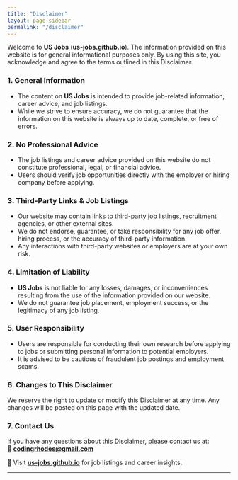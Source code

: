 ```yaml
---
title: "Disclaimer"
layout: page-sidebar
permalink: "/disclaimer"
---
```


Welcome to **US Jobs** (**us-jobs.github.io**). The information provided on this website is for general informational purposes only. By using this site, you acknowledge and agree to the terms outlined in this Disclaimer.  

### 1. General Information  
- The content on **US Jobs** is intended to provide job-related information, career advice, and job listings.  
- While we strive to ensure accuracy, we do not guarantee that the information on this website is always up to date, complete, or free of errors.  

### 2. No Professional Advice  
- The job listings and career advice provided on this website do not constitute professional, legal, or financial advice.  
- Users should verify job opportunities directly with the employer or hiring company before applying.  

### 3. Third-Party Links & Job Listings  
- Our website may contain links to third-party job listings, recruitment agencies, or other external sites.  
- We do not endorse, guarantee, or take responsibility for any job offer, hiring process, or the accuracy of third-party information.  
- Any interactions with third-party websites or employers are at your own risk.  

### 4. Limitation of Liability  
- **US Jobs** is not liable for any losses, damages, or inconveniences resulting from the use of the information provided on our website.  
- We do not guarantee job placement, employment success, or the legitimacy of any job listing.  

### 5. User Responsibility  
- Users are responsible for conducting their own research before applying to jobs or submitting personal information to potential employers.  
- It is advised to be cautious of fraudulent job postings and employment scams.  

### 6. Changes to This Disclaimer  
We reserve the right to update or modify this Disclaimer at any time. Any changes will be posted on this page with the updated date.  

### 7. Contact Us  
If you have any questions about this Disclaimer, please contact us at:  
📧 **[codingrhodes@gmail.com](mailto:codingrhodes@gmail.com)**  

🔎 Visit **[us-jobs.github.io](https://us-jobs.github.io/)** for job listings and career insights.  

---
